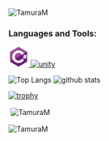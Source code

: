 <!--
**TamuraM/TamuraM** is a ✨ _special_ ✨ repository because its `README.md` (this file) appears on your GitHub profile.

Here are some ideas to get you started:

- 🔭 I’m currently working on ...
- 🌱 I’m currently learning ...
- 👯 I’m looking to collaborate on ...
- 🤔 I’m looking for help with ...
- 💬 Ask me about ...
- 📫 How to reach me: ...
- 😄 Pronouns: ...
- ⚡ Fun fact: ...
参考にしたサイトはこちら　=>　[GitHubのプロフィールをカッコよくする方法](https://zenn.dev/a_ichi1/articles/0411396e6b887d)
-->
<p align="left"> <img src="https://komarev.com/ghpvc/?username=TamuraM&label=Profile%20views&color=0e75b6&style=flat" alt="TamuraM" /> </p>

<h3 align="left">Languages and Tools:</h3>
<p align="left"> <a href="https://www.w3schools.com/cs/" target="_blank" rel="noreferrer"> <img src="https://raw.githubusercontent.com/devicons/devicon/master/icons/csharp/csharp-original.svg" alt="csharp" width="40" height="40"/> </a> <a href="https://unity.com/" target="_blank" rel="noreferrer"> <img src="https://www.vectorlogo.zone/logos/unity3d/unity3d-icon.svg" alt="unity" width="40" height="40"/> </a> </p>

<p align="left"> 
  <img alt="Top Langs" height="150px" src="https://github-readme-stats.vercel.app/api/top-langs/?username=TamuraM&layout=compact&show_icons=true" />
  <img alt="github stats" height="150px" src="https://github-readme-stats.vercel.app/api?username=TamuraM&show_icons=ture" />
</p>

[![trophy](https://github-profile-trophy.vercel.app/?username=TamuraM&theme=dark&column=7)](https://github.com/ryo-ma/github-profile-trophy)

<p>&nbsp;<img align="center" src="https://github-readme-stats.vercel.app/api?username=TamuraM&count_private=true&show_icons=true&locale=en" alt="TamuraM" /></p>
<p><img align="center" src="https://github-readme-streak-stats.herokuapp.com/?user=TamuraM&" alt="TamuraM" /></p>
